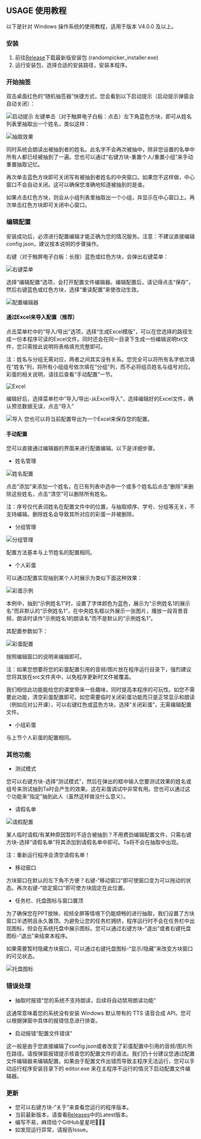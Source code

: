 ## USAGE 使用教程

以下是针对 Windows 操作系统的使用教程，适用于版本 V4.0.0 及以上。

### 安装

  1. 前往[Release](https://github.com/gzyzhy/name-random-picker/releases)下载最新版安装包 (randompicker_installer.exe)
  2. 运行安装包，选择合适的安装路径，安装本程序。

### 开始抽签

  双击桌面红色的“随机抽签器”快捷方式，您会看到以下启动提示（启动提示弹窗会自动关闭）：
  
  ![启动提示](https://s21.ax1x.com/2025/03/25/pEDi3QJ.png)
  左键单击（对于触屏电子白板：点击）左下角蓝色方块，即可从姓名列表里抽取出一个姓名，类似这样：

  ![抽取效果](https://s21.ax1x.com/2025/03/25/pEDiGLR.png)

  同时系统会朗读出被抽到者的姓名。此名字不会再次被抽中，除非您设置的名单中所有人都已经被抽到了一遍。您也可以通过“右键方块-重置个人/重置小组”来手动重置抽取记忆。

  再次单击蓝色方块即可关闭写有被抽到者姓名的中央窗口。如果您不这样做，中心窗口不会自动关闭。这可以确保您准确地知道被抽到的是谁。

  如果点击红色方块，则会从小组列表里抽取出一个小组，并显示在中心窗口上。再次单击红色方块即可关闭中心窗口。

### 编辑配置

  安装成功后，必须进行配置编辑才能正确为您的情况服务。注意：不建议直接编辑config.json，建议按本说明的步骤操作。

  右键（对于触屏电子白板：长按）蓝色或红色方块，会弹出右键菜单：

  ![右键菜单](https://s21.ax1x.com/2025/03/25/pEDk9gg.png)

  选择“编辑配置”选项，会打开配置文件编辑器。编辑配置后，请记得点击“保存”，然后右键蓝色或红色方块，选择“重读配置”来使改动生效。

  ![配置编辑器](https://s21.ax1x.com/2025/03/25/pEDkEEq.png)

  #### 通过Excel来导入配置（推荐）

  点击菜单栏中的“导入/导出”选项，选择“生成Excel模版”，可以在您选择的路径生成一份本程序可读的Excel文件。同时还会在同一目录下生成一份编辑说明txt文件，您只需按此说明将表格填充完整即可。

  注：姓名与分组无需对应，两者之间其实没有关系。您完全可以将所有名字依次填在“姓名”列，将所有小组组号依次填在“分组”列，而不必将组员姓名与组号对应。彩蛋的相关说明，请往后查看“手动配置”一节。

  ![Excel](https://s21.ax1x.com/2025/03/25/pEDkU2D.png)

  编辑好后，选择菜单栏中“导入/导出-从Excel导入”，选择编辑好的Excel文件，确认预览数据无误，点击“导入”

  ![导入](https://s21.ax1x.com/2025/03/25/pEDk4qs.png)
  您也可以将当前配置导出为一个Excel来保存您的配置。

  #### 手动配置

  您可以直接通过编辑器的界面来进行配置编辑。以下是详细步骤。

  - 姓名管理

  ![姓名配置](https://s21.ax1x.com/2025/03/25/pEDelAs.md.png)

  点击“添加”来添加一个姓名，在已有列表中选中一个或多个姓名后点击“删除”来删除这些姓名，点击“清空”可以删除所有姓名。

  注：序号仅代表词姓名在配置文件中的位置，与抽取顺序、学号、分组等无关，不支持编辑。删除姓名会导致其所对应的彩蛋一并被删除。

  - 分组管理
    
  ![分组管理](https://s21.ax1x.com/2025/03/25/pEDm92V.png)

  配置方法基本与上节姓名的配置相同。

  - 个人彩蛋

  可以通过配置实现抽到某个人时展示为类似下面这种效果：

  ![彩蛋示例](https://s21.ax1x.com/2025/03/25/pEDmlrD.png)

  本例中，抽到“示例姓名1”时，设置了字体颜色为蓝色，展示为“示例姓名1的展示名”而非默认的“示例姓名1”，在中央姓名框以外展示一张图片，播放一段背景音频，朗读时读作“示例姓名1的朗读名”而不是默认的“示例姓名1”。

  其配置参数如下：

  ![彩蛋配置](https://s21.ax1x.com/2025/03/25/pEDm8VH.png)

  按照编辑窗口的说明来编辑即可。

  注：如果您想要将您的彩蛋配置引用的音频/图片放在程序运行目录下，强烈建议您将其放在src文件夹中，以免程序更新时文件被覆盖。

  我们相信此功能能给您的课堂带来一些趣味，同时提高本程序的可玩性。如您不需要此功能，清空彩蛋配置即可。如您需要临时关闭彩蛋功能而只是正常显示和朗读（例如应对公开课），可以右键红色或蓝色方块，选择“关闭彩蛋”，无需编辑配置文件。

  - 小组彩蛋

  与上节个人彩蛋的配置相同。

### 其他功能

  - 测试模式

  您可以右键方块-选择“测试模式”，然后在弹出的框中输入您要测试效果的姓名或组号来测试抽到Ta时会产生的效果。这在彩蛋调试中非常有用。您也可以通过这个功能来“指定”抽到此人（虽然这样做没什么意义）。

  - 请假名单

  ![请假配置](https://s21.ax1x.com/2025/03/25/pEDmTo9.png)

  某人临时请假/有某种原因暂时不适合被抽到？不用费劲编辑配置文件，只需右键方块-选择“请假名单”将其添加到请假名单中即可。Ta将不会在抽取中出现。

  注：重新运行程序会清空请假名单！

  - 移动窗口

  方块窗口在默认的左下角不方便？右键-“移动窗口”即可使窗口变为可以拖动的状态。再次右键-“锁定窗口”即可使方块固定在此位置。

  - 任务栏、托盘图标与窗口置顶

  为了确保您在PPT放映、视频全屏等情境下仍能顺畅的进行抽取，我们设置了方块窗口半透明且永久置顶。为避免让您的任务栏拥挤，程序运行时不会在任务栏中出现图标，但会在系统托盘中展示图标。您可以通过右键方块-“退出”或者右键托盘图标-“退出”来结束本程序。

  如果需要暂时隐藏方块窗口，可以通过右键托盘图标-“显示/隐藏”来改变方块窗口的可见状态。

  ![托盘图标](https://s21.ax1x.com/2025/03/25/pEDniWt.png)

### 错误处理
  - 抽取时报错“您的系统不支持朗读，后续将自动禁用朗读功能”

  这通常意味着您的系统没有安装 Windows 默认带有的 TTS 语音合成 API。您可以根据弹窗中具体的报错信息进行排查。

  - 启动报错“配置文件错误”

  这一般是由于您直接编辑了config.json或者改变了彩蛋配置中引用的音频/图片所在路径。请按弹窗报错提示核查您的配置文件的语法。我们仍十分建议您通过配置文件编辑器来编辑配置。如果由于配置文件出错而导致主程序无法运行，您可以手动运行程序安装目录下的 editor.exe 来在主程序不运行的情况下启动配置文件编辑器。
  
### 更新

- 您可以右键方块-“关于”来查看您运行的程序版本。
- 当前最新版本，请查看[Releases](https://github.com/gzyzhy/name-random-picker/releases)中的Latest版本。
- 编写不易，麻烦给个GitHub星星吧🌟🌟🌟
- 如发现运行异常，请报告Issue。
  

  

  

  
